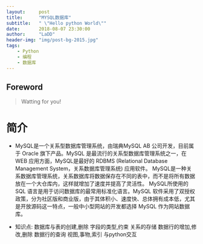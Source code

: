 ```yaml
---
layout:     post
title:      "MYSQL数据库"
subtitle:   " \"Hello python World\""
date:       2018-08-07 23:30:00
author:     "LaDD"
header-img: "img/post-bg-2015.jpg"
tags:
    - Python
    - 编程
    - 数据库
---
```


## Foreword

> Watting for you!

# 简介

- MySQL是一个关系型数据库管理系统，由瑞典MySQL AB 公司开发，目前属于 Oracle 旗下产品。MySQL 是最流行的关系型数据库管理系统之一，在 WEB 应用方面，MySQL是最好的 RDBMS (Relational Database Management System，关系数据库管理系统) 应用软件。
MySQL是一种关系数据库管理系统，关系数据库将数据保存在不同的表中，而不是将所有数据放在一个大仓库内，这样就增加了速度并提高了灵活性。
MySQL所使用的 SQL 语言是用于访问数据库的最常用标准化语言。MySQL 软件采用了双授权政策，分为社区版和商业版，由于其体积小、速度快、总体拥有成本低，尤其是开放源码这一特点，一般中小型网站的开发都选择 MySQL 作为网站数据库。


- 知识点:
    数据库与表的创建,删除
    字段的类型,约束
    关系的存储
    数据行的增加,修改,删除
    数据行的查询
    视图,事物,索引
    与python交互






